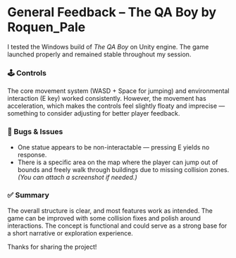 # General Feedback – The QA Boy by Roquen_Pale

I tested the Windows build of *The QA Boy* on Unity engine. The game launched properly and remained stable throughout my session.

### 🕹️ Controls
The core movement system (WASD + Space for jumping) and environmental interaction (E key) worked consistently. However, the movement has acceleration, which makes the controls feel slightly floaty and imprecise — something to consider adjusting for better player feedback.

### 🧱 Bugs & Issues
- One statue appears to be non-interactable — pressing E yields no response.
- There is a specific area on the map where the player can jump out of bounds and freely walk through buildings due to missing collision zones. *(You can attach a screenshot if needed.)*

### ✅ Summary
The overall structure is clear, and most features work as intended. The game can be improved with some collision fixes and polish around interactions. The concept is functional and could serve as a strong base for a short narrative or exploration experience.

Thanks for sharing the project!
